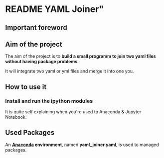 # README **YAML Joiner"**

## Important foreword


## Aim of the project

The aim of the project is to **build a small programm to join two yaml files without having package problems** 

It will integrate two yaml or yml files and merge it into one you.

## How to use it

### Install and run the ipython modules

It is quite self explaining when you're used to Anaconda & Jupyter Notebook.


## Used Packages 

An **[Anaconda](https://www.anaconda.com/) environment**, named **yaml_joiner.yaml**, is used to managed packages.



